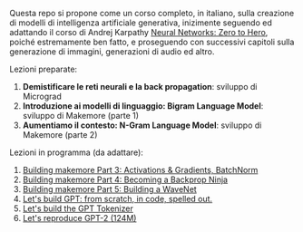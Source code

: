 Questa repo si propone come un corso completo, in italiano, sulla creazione di modelli di intelligenza artificiale generativa, inizimente seguendo ed adattando il corso di Andrej Karpathy [Neural Networks: Zero to Hero](https://karpathy.ai/zero-to-hero.html), poiché estremamente ben fatto, e proseguendo con successivi capitoli sulla generazione di immagini, generazioni di audio ed altro. 

Lezioni preparate:  
1. **Demistificare le reti neurali e la back propagation**: sviluppo di Micrograd
2. **Introduzione ai modelli di linguaggio: Bigram Language Model**: sviluppo di Makemore (parte 1)
3. **Aumentiamo il contesto: N-Gram Language Model**: sviluppo di Makemore (parte 2)

Lezioni in programma (da adattare):  
1. [Building makemore Part 3: Activations & Gradients, BatchNorm](https://youtu.be/P6sfmUTpUmc)
2. [Building makemore Part 4: Becoming a Backprop Ninja](https://youtu.be/q8SA3rM6ckI)
3. [Building makemore Part 5: Building a WaveNet](https://youtu.be/t3YJ5hKiMQ0)
4. [Let's build GPT: from scratch, in code, spelled out.](https://www.youtube.com/watch?v=kCc8FmEb1nY)
5. [Let's build the GPT Tokenizer](https://youtu.be/zduSFxRajkE)
6. [Let's reproduce GPT-2 (124M)](https://youtu.be/l8pRSuU81PU?si=5TDdPC9XpjtFbSzp)

